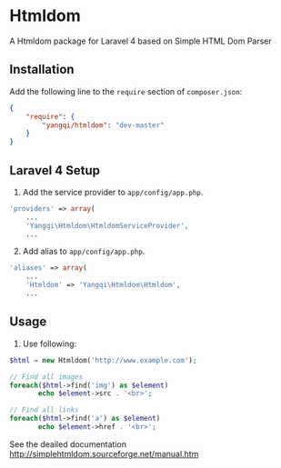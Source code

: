 Htmldom
=======

A Htmldom package for Laravel 4 based on Simple HTML Dom Parser

## Installation

Add the following line to the `require` section of `composer.json`:

```json
{
    "require": {
        "yangqi/htmldom": "dev-master"
    }
}
```

## Laravel 4 Setup

1. Add the service provider to `app/config/app.php`.
```php
'providers' => array(
    ...
	'Yangqi\Htmldom\HtmldomServiceProvider',
    ...
```
2. Add alias to `app/config/app.php`.

```php
'aliases' => array(	
    ...
	'Htmldom' => 'Yangqi\Htmldom\Htmldom',
    ...
```

## Usage

1. Use following:

```php
$html = new Htmldom('http://www.example.com');

// Find all images 
foreach($html->find('img') as $element) 
       echo $element->src . '<br>';

// Find all links 
foreach($html->find('a') as $element) 
       echo $element->href . '<br>';
```

See the deailed documentation http://simplehtmldom.sourceforge.net/manual.htm

